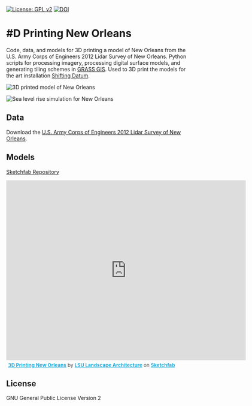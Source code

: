 [![License: GPL v2](https://img.shields.io/badge/License-GPL%20v2-blue.svg)](https://www.gnu.org/licenses/old-licenses/gpl-2.0.en.html)
[![DOI](https://zenodo.org/badge/DOI/10.5281/zenodo.2542921.svg)]()

# #D Printing New Orleans
Code, data, and models for 3D printing a model of New Orleans
from the U.S. Army Corps of Engineers 2012 Lidar Survey of New Orleans.
Python scripts
for processing imagery, processing digital surface models, and
generating tiling schemes
in [GRASS GIS](https://grass.osgeo.org/).
Used to 3D print the models for the art installation
[Shifting Datum](http://baharmon.github.io/project/shifting-datum).

![3D printed model of New Orleans](/images/shaded_sea_level_rise.gif)

![Sea level rise simulation for New Orleans](shifting-datum-1-1.jpg)

## Data
Download the
[U.S. Army Corps of Engineers 2012 Lidar Survey of New Orleans](https://coast.noaa.gov/htdata/lidar2_z/geoid12b/data/6350/).

## Models
[Sketchfab Repository](https://skfb.ly/6KSUo)

<iframe width="640" height="480" src="https://sketchfab.com/playlists/embed?collection=23ad860310aa423a8d0b7d9606316355" frameborder="0" allow="autoplay; fullscreen; vr" mozallowfullscreen="true" webkitallowfullscreen="true"></iframe>

<p style="font-size: 13px; font-weight: normal; margin: 5px; color: #4A4A4A;">
    <a href="https://sketchfab.com/lsu-landscape-architecture/collections/3d-printing-new-orleans?utm_source=website&utm_medium=embed&utm_campaign=share-popup" target="_blank" style="font-weight: bold; color: #1CAAD9;">3D Printing New Orleans</a>
    by <a href="https://sketchfab.com/lsu-landscape-architecture?utm_source=website&utm_medium=embed&utm_campaign=share-popup" target="_blank" style="font-weight: bold; color: #1CAAD9;">LSU Landscape Architecture</a>
    on <a href="https://sketchfab.com?utm_source=website&utm_medium=embed&utm_campaign=share-popup" target="_blank" style="font-weight: bold; color: #1CAAD9;">Sketchfab</a>
</p>

## License
GNU General Public License Version 2
